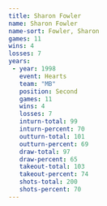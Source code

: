 ```yaml
---
title: Sharon Fowler
name: Sharon Fowler
name-sort: Fowler, Sharon
games: 11
wins: 4
losses: 7
years:
 - year: 1998
   event: Hearts
   team: "MB"
   position: Second
   games: 11
   wins: 4
   losses: 7
   inturn-total: 99
   inturn-percent: 70
   outturn-total: 101
   outturn-percent: 69
   draw-total: 97
   draw-percent: 65
   takeout-total: 103
   takeout-percent: 74
   shots-total: 200
   shots-percent: 70
---
```

